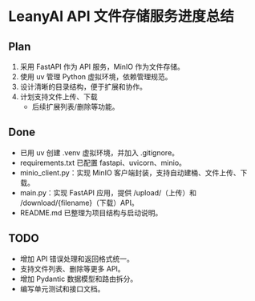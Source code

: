 # LeanyAI API 文件存储服务进度总结

## Plan
1. 采用 FastAPI 作为 API 服务，MinIO 作为文件存储。
2. 使用 uv 管理 Python 虚拟环境，依赖管理规范。
3. 设计清晰的目录结构，便于扩展和协作。
4. 计划支持文件上传、下载
    - 后续扩展列表/删除等功能。

## Done
- 已用 uv 创建 .venv 虚拟环境，并加入 .gitignore。
- requirements.txt 已配置 fastapi、uvicorn、minio。
- minio_client.py：实现 MinIO 客户端封装，支持自动建桶、文件上传、下载。
- main.py：实现 FastAPI 应用，提供 /upload/（上传）和 /download/{filename}（下载）API。
- README.md 已整理为项目结构与启动说明。

## TODO
- 增加 API 错误处理和返回格式统一。
- 支持文件列表、删除等更多 API。
- 增加 Pydantic 数据模型和路由拆分。
- 编写单元测试和接口文档。
